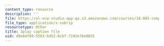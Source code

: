 ```yaml
---
content_type: resource
description: ''
file: https://ol-ocw-studio-app-qa.s3.amazonaws.com/courses/18-085-computational-science-and-engineering-i-fall-2008/d9e84f095503bd528cbf7192e7be9855_0egP7_kq23E.srt
file_type: application/x-subrip
resourcetype: Other
title: 3play caption file
uid: d9e84f09-5503-bd52-8cbf-7192e7be9855
---
```

